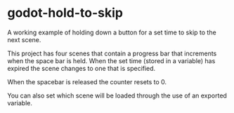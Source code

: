 # godot-hold-to-skip
A working example of holding down a button for a set time to skip to the next scene.

This project has four scenes that contain a progress bar that increments when the space bar is held. When the set time (stored in a variable) has expired the scene changes to one that is specified.

When the spacebar is released the counter resets to 0.

You can also set which scene will be loaded through the use of an exported variable.

